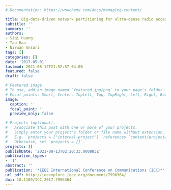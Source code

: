 ```yaml
---
# Documentation: https://wowchemy.com/docs/managing-content/

title: Big-data-driven network partitioning for ultra-dense radio access networks
subtitle: ''
summary: ''
authors:
- Siqi Huang
- Tao Han
- Nirwan Ansari
tags: []
categories: []
date: '2017-05-01'
lastmod: 2021-08-12T21:52:57-04:00
featured: false
draft: false

# Featured image
# To use, add an image named `featured.jpg/png` to your page's folder.
# Focal points: Smart, Center, TopLeft, Top, TopRight, Left, Right, BottomLeft, Bottom, BottomRight.
image:
  caption: ''
  focal_point: ''
  preview_only: false

# Projects (optional).
#   Associate this post with one or more of your projects.
#   Simply enter your project's folder or file name without extension.
#   E.g. `projects = ["internal-project"]` references `content/project/deep-learning/index.md`.
#   Otherwise, set `projects = []`.
projects: []
publishDate: '2021-08-13T02:20:33.000883Z'
publication_types:
- '1'
abstract: ''
publication: '*IEEE International Conference on Communications (ICC)*'
url_pdf: http://ieeexplore.ieee.org/document/7996364/
doi: 10.1109/ICC.2017.7996364
---
```

